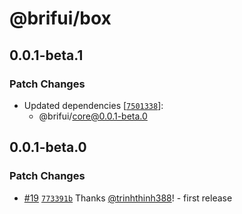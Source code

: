 # @brifui/box

## 0.0.1-beta.1

### Patch Changes

- Updated dependencies [[`7501338`](https://github.com/brifui-org/brif-ui/commit/75013387190639e0eb4f62dca7651ce91382b06c)]:
  - @brifui/core@0.0.1-beta.0

## 0.0.1-beta.0

### Patch Changes

- [#19](https://github.com/brifui-org/brif-ui/pull/19) [`773391b`](https://github.com/brifui-org/brif-ui/commit/773391b37fc29a9bda50e4d00f71edf603828c04) Thanks [@trinhthinh388](https://github.com/trinhthinh388)! - first release
